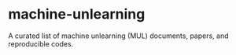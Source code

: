 # machine-unlearning
A curated list of machine unlearning (MUL) documents, papers, and reproducible codes.
